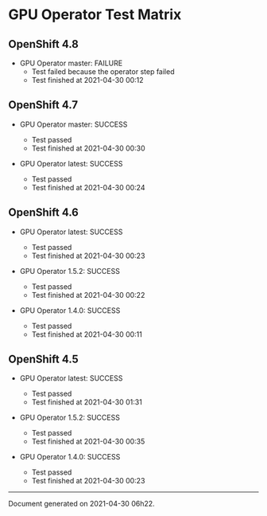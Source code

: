 
GPU Operator Test Matrix
========================

OpenShift 4.8
-------------

* GPU Operator master: FAILURE
  - Test failed because the operator step failed
  - Test finished at 2021-04-30 00:12

OpenShift 4.7
-------------

* GPU Operator master: SUCCESS
  - Test passed
  - Test finished at 2021-04-30 00:30

* GPU Operator latest: SUCCESS
  - Test passed
  - Test finished at 2021-04-30 00:24

OpenShift 4.6
-------------

* GPU Operator latest: SUCCESS
  - Test passed
  - Test finished at 2021-04-30 00:23

* GPU Operator 1.5.2: SUCCESS
  - Test passed
  - Test finished at 2021-04-30 00:22

* GPU Operator 1.4.0: SUCCESS
  - Test passed
  - Test finished at 2021-04-30 00:11

OpenShift 4.5
-------------

* GPU Operator latest: SUCCESS
  - Test passed
  - Test finished at 2021-04-30 01:31

* GPU Operator 1.5.2: SUCCESS
  - Test passed
  - Test finished at 2021-04-30 00:35

* GPU Operator 1.4.0: SUCCESS
  - Test passed
  - Test finished at 2021-04-30 00:23


---
Document generated on 2021-04-30 06h22.
